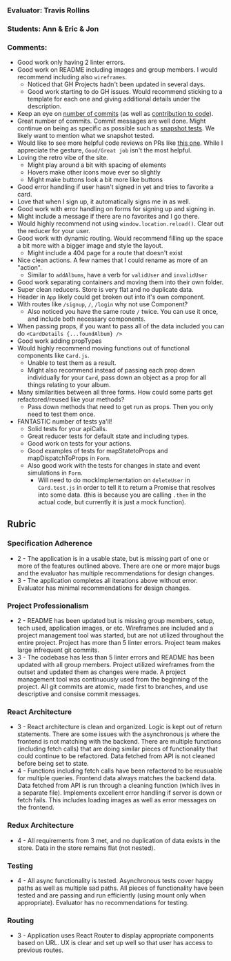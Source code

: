 ### Evaluator: Travis Rollins
### Students: Ann & Eric & Jon
### Comments:
* Good work only having 2 linter errors.
* Good work on README including images and group members. I would recommend including also `wireframes`. 
  * Noticed that GH Projects hadn't been updated in several days.
  * Good work starting to do GH issues.  Would recommend sticking to a template for each one and giving additional details under the description.
* Keep an eye on [number of commits](https://github.com/eoneill23/tune_in_later/pulse) (as well as [contribution to code](https://github.com/eoneill23/tune_in_later/graphs/contributors)).
* Great number of commits.  Commit messages are well done.  Might continue on being as specific as possible such as [snapshot tests](https://github.com/eoneill23/tune_in_later/commit/bdaefb723af2b3f02af51cea7f6bdf58a52e6ba3).  We likely want to mention what we snapshot tested.
* Would like to see more helpful code reviews on PRs like [this one](https://github.com/eoneill23/tune_in_later/pull/39).  While I appreciate the gesture, `Good/Great job` isn't the most helpful.
* Loving the retro vibe of the site.
  * Might play around a bit with spacing of elements
  * Hovers make other icons move ever so slightly
  * Might make buttons look a bit more like buttons 
* Good error handling if user hasn't signed in yet and tries to favorite a card.
* Love that when I sign up, it automatically signs me in as well.
* Good work with error handling on forms for signing up and signing in.
* Might include a message if there are no favorites and I go there.
* Would highly recommend not using `window.location.reload()`.  Clear out the reducer for your user.
* Good work with dynamic routing.  Would recommend filling up the space a bit more with a bigger image and style the layout.
  * Might include a 404 page for a route that doesn't exist
* Nice clean actions.  A few names that I could rename as more of an "action".
  * Similar to `addAlbums`, have a verb for `validUser` and `invalidUser`
* Good work separating containers and moving them into their own folder.
* Super clean reducers.  Store is very flat and no duplicate data.
* Header in `App` likely could get broken out into it's own component.  
* With routes like `/signup`, `/`, `/login` why not use Component?
  * Also noticed you have the same route `/` twice.  You can use it once, and include both necessary components.
* When passing props, if you want to pass all of the data included you can do `<CardDetails {...foundAlbum} />`
* Good work adding propTypes
* Would highly recommend moving functions out of functional components like `Card.js`.
  * Unable to test them as a result.
  * Might also recommend instead of passing each prop down individually for your `Card`, pass down an object as a prop for all things relating to your album.
* Many similarities between all three forms.  How could some parts get refactored/reused like your methods?
  * Pass down methods that need to get run as props.  Then you only need to test them once.
* FANTASTIC number of tests ya'll!
  * Solid tests for your apiCalls.
  * Great reducer tests for default state and including types.
  * Good work on tests for your actions.
  * Good examples of tests for mapStatetoProps and mapDispatchToProps in `Form`. 
  * Also good work with the tests for changes in state and event simulations in `Form`.
    * Will need to do mockImplementation on `deleteUser` in `Card.test.js` in order to tell it to return a Promise that resolves into some data.  (this is because you are calling `.then` in the actual code, but currently it is just a mock function).

## Rubric 

### Specification Adherence

* 2 - The application is in a usable state, but is missing part of one or more of the features outlined above. There are one or more major bugs and the evaluator has multiple recommendations for design changes.
* 3 - The application completes all iterations above without error. Evaluator has minimal recommendations for design changes.

### Project Professionalism

* 2 -  README has been updated but is missing group members, setup, tech used, application images, or etc.  Wireframes are included and a project management tool was started, but are not utilized throughout the entire project. Project has more than 5 linter errors. Project team makes large infrequent git commits. 
* 3 - The codebase has less than 5 linter errors and README has been updated with all group members. Project utilized wireframes from the outset and updated them as changes were made. A project management tool was continuously used from the beginning of the project.  All git commits are atomic, made first to branches, and use descriptive and consise commit messages. 

### React Architecture

* 3 - React architecture is clean and organized.  Logic is kept out of return statements.  There are some issues with the asynchronous js where the frontend is not matching with the backend.  There are multiple functions (including fetch calls) that are doing similar pieces of functionality that could continue to be refactored. Data fetched from API is not cleaned before being set to state.
* 4 - Functions including fetch calls have been refactored to be reusuable for multiple queries.  Frontend data always matches the backend data.  Data fetched from API is run through a cleaning function (which lives in a separate file).  Implements excellent error handling if server is down or fetch fails.  This includes loading images as well as error messages on the frontend.

### Redux Architecture

* 4 - All requirements from 3 met, and no duplication of data exists in the
  store. Data in the store remains flat (not nested).

### Testing

* 4 - All async functionality is tested.   Asynchronous tests cover happy paths as well as multiple sad paths.  All pieces of functionality have been tested and are passing and run efficiently (using mount only when appropriate). Evaluator has no recommendations for testing.

### Routing

* 3 - Application uses React Router to display appropriate components based on URL.  UX is clear and set up well so that user has access to previous routes.